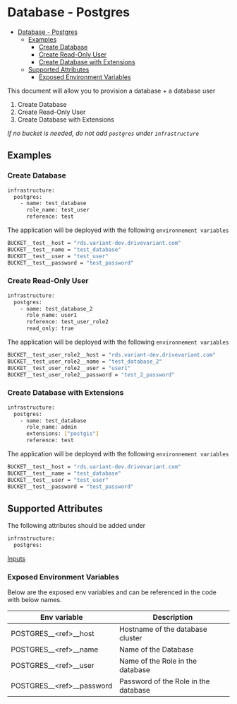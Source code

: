 # Database - Postgres

- [Database - Postgres](#database---postgres)
  - [Examples](#examples)
    - [Create Database](#create-database)
    - [Create Read-Only User](#create-read-only-user)
    - [Create Database with Extensions](#create-database-with-extensions)
  - [Supported Attributes](#supported-attributes)
    - [Exposed Environment Variables](#exposed-environment-variables)

This document will allow you to provision a database + a database user

1. Create Database
2. Create Read-Only User
3. Create Database with Extensions

*If no bucket is needed, do not add `postgres` under `infrastructure`*

## Examples

### Create Database

```bash
infrastructure:
  postgres:
    - name: test_database
      role_name: test_user
      reference: test
```

The application will be deployed with the following `environnement variables`

```bash
BUCKET__test__host = "rds.variant-dev.drivevariant.com"
BUCKET__test__name = "test_database"
BUCKET__test__user = "test_user"
BUCKET__test__password = "test_password"
```

### Create Read-Only User

```bash
infrastructure:
  postgres:
    - name: test_database_2
      role_name: user1
      reference: test_user_role2
      read_only: true
```

The application will be deployed with the following `environnement variables`

```bash
BUCKET__test_user_role2__host = "rds.variant-dev.drivevariant.com"
BUCKET__test_user_role2__name = "test_database_2"
BUCKET__test_user_role2__user = "user1"
BUCKET__test_user_role2__password = "test_2_password"
```

### Create Database with Extensions

```bash
infrastructure:
  postgres:
    - name: test_database
      role_name: admin
      extensions: ["postgis"]
      reference: test
```

The application will be deployed with the following `environnement variables`

```bash
BUCKET__test__host = "rds.variant-dev.drivevariant.com"
BUCKET__test__name = "test_database"
BUCKET__test__user = "test_user"
BUCKET__test__password = "test_password"
```

## Supported Attributes

The following attributes should be added under

```bash
infrastructure:
  postgres:
```

[Inputs](../modules/common/postgres/README.md#inputs)

### Exposed Environment Variables

Below are the exposed env variables and can be referenced
in the code with below names.

| Env variable               | Description                          |
| -------------------------- | ------------------------------------ |
| POSTGRES__\<ref>__host     | Hostname of the database cluster     |
| POSTGRES__\<ref>__name     | Name of the Database                 |
| POSTGRES__\<ref>__user     | Name of the Role in the database     |
| POSTGRES__\<ref>__password | Password of the Role in the database |
